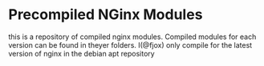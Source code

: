 # Precompiled NGinx Modules
this is a repository of compiled nginx modules.
Compiled modules for each version can be found in theyer folders.
I(@fjox) only compile for the latest version of nginx in the debian apt repository


